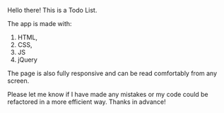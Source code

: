 Hello there! This is a Todo List. 

The app is made with:
1) HTML, 
2) CSS,
3) JS
4) jQuery

The page is also fully responsive and can be read comfortably from any screen.

Please let me know if I have made any mistakes or my code could be refactored in a more efficient way. Thanks in advance!
